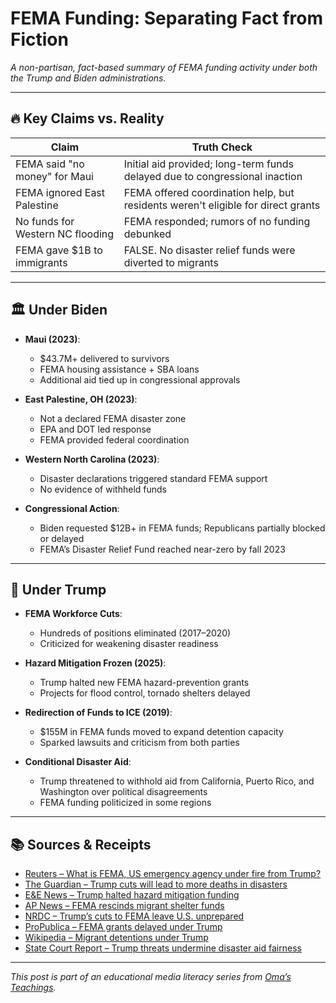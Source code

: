 # FEMA Funding: Separating Fact from Fiction

*A non-partisan, fact-based summary of FEMA funding activity under both the Trump and Biden administrations.*

---

## 🔥 Key Claims vs. Reality

| Claim | Truth Check |
|-------|-------------|
| FEMA said "no money" for Maui | Initial aid provided; long-term funds delayed due to congressional inaction |
| FEMA ignored East Palestine | FEMA offered coordination help, but residents weren't eligible for direct grants |
| No funds for Western NC flooding | FEMA responded; rumors of no funding debunked |
| FEMA gave $1B to immigrants | FALSE. No disaster relief funds were diverted to migrants |

---

## 🏛️ Under Biden

- **Maui (2023)**: 
  - $43.7M+ delivered to survivors
  - FEMA housing assistance + SBA loans
  - Additional aid tied up in congressional approvals

- **East Palestine, OH (2023)**: 
  - Not a declared FEMA disaster zone
  - EPA and DOT led response
  - FEMA provided federal coordination

- **Western North Carolina (2023)**:
  - Disaster declarations triggered standard FEMA support
  - No evidence of withheld funds

- **Congressional Action**:
  - Biden requested $12B+ in FEMA funds; Republicans partially blocked or delayed
  - FEMA’s Disaster Relief Fund reached near-zero by fall 2023

---

## 🧱 Under Trump

- **FEMA Workforce Cuts**: 
  - Hundreds of positions eliminated (2017–2020)
  - Criticized for weakening disaster readiness

- **Hazard Mitigation Frozen (2025)**: 
  - Trump halted new FEMA hazard-prevention grants
  - Projects for flood control, tornado shelters delayed

- **Redirection of Funds to ICE (2019)**:
  - $155M in FEMA funds moved to expand detention capacity
  - Sparked lawsuits and criticism from both parties

- **Conditional Disaster Aid**:
  - Trump threatened to withhold aid from California, Puerto Rico, and Washington over political disagreements
  - FEMA funding politicized in some regions

---

## 📚 Sources & Receipts

- [Reuters – What is FEMA, US emergency agency under fire from Trump?](https://www.reuters.com/world/us/what-is-fema-us-emergency-agency-under-fire-trump-2025-01-27/)
- [The Guardian – Trump cuts will lead to more deaths in disasters](https://www.theguardian.com/us-news/2025/may/05/trump-cuts-disaster-preparedness)
- [E&E News – Trump halted hazard mitigation funding](https://www.eenews.net/articles/trump-quietly-halts-money-for-preventing-disaster-damage/)
- [AP News – FEMA rescinds migrant shelter funds](https://apnews.com/article/7438c39d5ae66fdb06240d0080020b29)
- [NRDC – Trump’s cuts to FEMA leave U.S. unprepared](https://www.nrdc.org/media/trumps-cuts-fema-leave-us-unprepared-disasters)
- [ProPublica – FEMA grants delayed under Trump](https://www.propublica.org/article/fema-grants-trump-emergencies)
- [Wikipedia – Migrant detentions under Trump](https://en.wikipedia.org/wiki/Migrant_detentions_under_the_first_Trump_administration)
- [State Court Report – Trump threats undermine disaster aid fairness](https://statecourtreport.org/our-work/analysis-opinion/trumps-threats-withhold-disaster-relief-undermine-federalism-principles)

---

*This post is part of an educational media literacy series from [Oma’s Teachings](https://github.com/yourusername/omas-teachings).*

